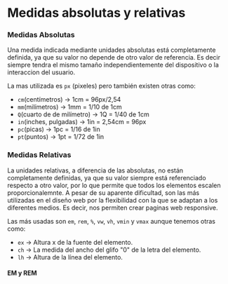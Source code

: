 # Medidas absolutas y relativas

### Medidas Absolutas

Una medida indicada mediante unidades absolutas está completamente definida, ya que su valor no depende de otro valor de referencia. Es decir siempre tendra el mismo tamaño independientemente del dispositivo o la interaccion del usuario.

La mas utilizada es `px` (pixeles) pero también existen otras como:

* `cm`(centímetros) -> 1cm = 96px/2,54
* `mm`(milímetros) -> 1mm = 1/10 de 1cm
* `Q`(cuarto de de milímetro) -> 1Q = 1/40 de 1cm
* `in`(inches, pulgadas) -> 1in = 2,54cm = 96px
* `pc`(picas) -> 1pc = 1/16 de 1in
* `pt`(puntos) -> 1pt = 1/72 de 1in

### Medidas Relativas

La unidades relativas, a diferencia de las absolutas, no están completamente definidas, ya que su valor siempre está referenciado respecto a otro valor, por lo que permite que todos los elementos escalen proporcionalemnte. A pesar de su aparente dificultad, son las más utilizadas en el diseño web por la flexibilidad con la que se adaptan a los diferentes medios. Es decir, nos permiten crear paginas web responsive.

Las más usadas son `em`, `rem`, `%`, `vw`, `vh`, `vmin` y `vmax` aunque tenemos otras como:

* `ex` -> Altura x de la fuente del elemento.
* `ch` -> La medida del ancho del glifo "0" de la letra del elemento.
* `lh` -> Altura de la línea del elemento.

#### EM y REM

